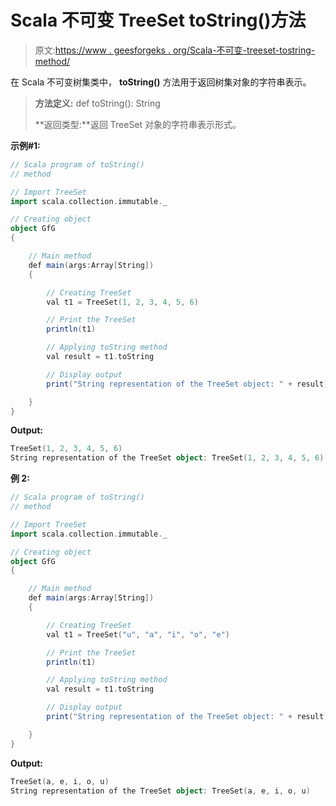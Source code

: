 # Scala 不可变 TreeSet toString()方法

> 原文:[https://www . geesforgeks . org/Scala-不可变-treeset-tostring-method/](https://www.geeksforgeeks.org/scala-immutable-treeset-tostring-method/)

在 Scala 不可变树集类中， **toString()** 方法用于返回树集对象的字符串表示。

> **方法定义:** def toString(): String
> 
> **返回类型:**返回 TreeSet 对象的字符串表示形式。

**示例#1:**

```scala
// Scala program of toString() 
// method 

// Import TreeSet
import scala.collection.immutable._

// Creating object 
object GfG 
{ 

    // Main method 
    def main(args:Array[String]) 
    { 

        // Creating TreeSet
        val t1 = TreeSet(1, 2, 3, 4, 5, 6)  

        // Print the TreeSet 
        println(t1) 

        // Applying toString method  
        val result = t1.toString

        // Display output 
        print("String representation of the TreeSet object: " + result) 

    } 
} 
```

**Output:**

```scala
TreeSet(1, 2, 3, 4, 5, 6)
String representation of the TreeSet object: TreeSet(1, 2, 3, 4, 5, 6)

```

**例 2:**

```scala
// Scala program of toString() 
// method 

// Import TreeSet
import scala.collection.immutable._

// Creating object 
object GfG 
{ 

    // Main method 
    def main(args:Array[String]) 
    { 

        // Creating TreeSet
        val t1 = TreeSet("u", "a", "i", "o", "e") 

        // Print the TreeSet 
        println(t1) 

        // Applying toString method  
        val result = t1.toString

        // Display output 
        print("String representation of the TreeSet object: " + result) 

    } 
} 
```

**Output:**

```scala
TreeSet(a, e, i, o, u)
String representation of the TreeSet object: TreeSet(a, e, i, o, u)

```